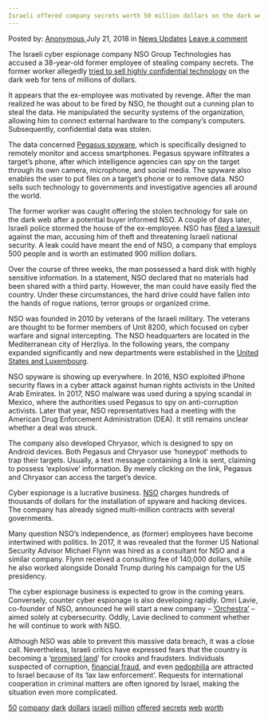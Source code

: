 ```yaml
---
Israeli offered company secrets worth 50 million dollars on the dark web
---
```

<article class="post-listing post-26358 post type-post status-publish format-standard has-post-thumbnail hentry  tag-1447 tag-company tag-dark tag-dollars tag-israeli tag-million tag-offered tag-secrets tag-web tag-worth">
<div class="post-inner">
<span>Posted by: <a href="https://www.deepdotweb.com/author/anony/" title="">Anonymous </a></span>
<span>July 21, 2018</span>
<span>in <a href="https://www.deepdotweb.com/category/news-updates/" rel="category tag">News Updates</a></span>
<span><a href="https://www.deepdotweb.com/2018/07/21/israeli-offered-company-secrets-worth-50-million-dollars-on-the-dark-web/#respond">Leave a comment</a></span>


<p>The Israeli cyber espionage company NSO Group Technologies has accused a 38-year-old former employee of stealing company secrets. The former worker allegedly <a href="https://www.jpost.com/Israel-News/Cyber-Crime-Israeli-tried-to-sell-secrets-on-dark-web-for-USD-50-million-561704">tried to sell highly confidential technology</a> on the dark web for tens of millions of dollars.<img class="wp-image-26361 aligncenter" src="/imgs/2018/07/c-users-gebruiker-desktop-ny-gym-week-51-nso-jpg.jpeg" alt="" srcset="/imgs/2018/07/c-users-gebruiker-desktop-ny-gym-week-51-nso-jpg.jpeg 587w, /imgs/2018/07/c-users-gebruiker-desktop-ny-gym-week-51-nso-jpg-300x179.jpeg 300w" sizes="(max-width: 587px) 100vw, 587px" /></p>
<p>It appears that the ex-employee was motivated by revenge. After the man realized he was about to be fired by NSO, he thought out a cunning plan to steal the data. He manipulated the security systems of the organization, allowing him to connect external hardware to the company’s computers. Subsequently, confidential data was stolen.</p>
<p>The data concerned <a href="https://www.security.nl/posting/568819/NSO-medewerker+verdacht+van+diefstal+Pegasus-spyware">Pegasus spyware</a>, which is specifically designed to remotely monitor and access smartphones. Pegasus spyware infiltrates a target’s phone, after which intelligence agencies can spy on the target through its own camera, microphone, and social media. The spyware also enables the user to put files on a target’s phone or to remove data. NSO sells such technology to governments and investigative agencies all around the world.</p>
<p>The former worker was caught offering the stolen technology for sale on the dark web after a potential buyer informed NSO. A couple of days later, Israeli police stormed the house of the ex-employee. NSO has <a href="http://go.ynet.co.il/pic/news/cyber123.pdf">filed a lawsuit</a> against the man, accusing him of theft and threatening Israeli national security. A leak could have meant the end of NSO, a company that employs 500 people and is worth an estimated 900 million dollars.</p>
<p>Over the course of three weeks, the man possessed a hard disk with highly sensitive information. In a statement, NSO declared that no materials had been shared with a third party. However, the man could have easily fled the country. Under these circumstances, the hard drive could have fallen into the hands of rogue nations, terror groups or organized crime.</p>
<p>NSO was founded in 2010 by veterans of the Israeli military. The veterans are thought to be former members of Unit 8200, which focused on cyber warfare and signal intercepting. The NSO headquarters are located in the Mediterranean city of Herzliya. In the following years, the company expanded significantly and new departments were established in the <a href="https://www.fastcompany.com/40469864/the-billion-dollar-company-helping-governments-hack-our-phones">United States and Luxembourg</a>.</p>
<p>NSO spyware is showing up everywhere. In 2016, NSO exploited iPhone security flaws in a cyber attack against human rights activists in the United Arab Emirates. In 2017, NSO malware was used during a spying scandal in Mexico, where the authorities used Pegasus to spy on anti-corruption activists. Later that year, NSO representatives had a meeting with the American Drug Enforcement Administration (DEA). It still remains unclear whether a deal was struck.</p>
<p>The company also developed Chryasor, which is designed to spy on Android devices. Both Pegasus and Chryasor use ‘honeypot’ methods to trap their targets. Usually, a text message containing a link is sent, claiming to possess ‘explosive’ information. By merely clicking on the link, Pegasus and Chryasor can access the target’s device.</p>
<p>Cyber espionage is a lucrative business. <a href="https://www.deepdotweb.com/2017/08/22/dea-talks-iphone-hacking-group/">NSO</a> charges hundreds of thousands of dollars for the installation of spyware and hacking devices. The company has already signed multi-million contracts with several governments.</p>
<p>Many question NSO’s independence, as (former) employees have become intertwined with politics. In 2017, it was revealed that the former US National Security Advisor Michael Flynn was hired as a consultant for NSO and a similar company. Flynn received a consulting fee of 140,000 dollars, while he also worked alongside Donald Trump during his campaign for the US presidency.</p>
<p>The cyber espionage business is expected to grow in the coming years. Conversely, counter cyber espionage is also developing rapidly. Omri Lavie, co-founder of NSO, announced he will start a new company – <a href="https://www.reuters.com/article/us-cyber-summit-orchestra/israeli-hacking-firms-founders-to-move-into-cyber-defence-idUSKBN1D22BO">‘Orchestra’</a> – aimed solely at cybersecurity. Oddly, Lavie declined to comment whether he will continue to work with NSO.</p>
<p>Although NSO was able to prevent this massive data breach, it was a close call. Nevertheless, Israeli critics have expressed fears that the country is becoming a ‘<a href="https://www.timesofisrael.com/dont-let-israel-become-the-promised-land-of-impunity-for-crooks-and-fraudsters/">promised land</a>’ for crooks and fraudsters. Individuals suspected of corruption, <a href="https://www.deepdotweb.com/2018/06/06/money-laundering-case-in-israel-leads-to-the-seizure-of-1000-bitcoins/">financial fraud</a>, and even <a href="https://www.independent.co.uk/news/world/israel-safe-haven-paedophiles-jerusalem-sex-abuse-jewish-community-watch-a7445246.html">pedophilia</a> are attracted to Israel because of its ‘lax law enforcement’. Requests for international cooperation in criminal matters are often ignored by Israel, making the situation even more complicated.</p>
</div>
<a href="https://www.deepdotweb.com/tag/50/" rel="tag">50</a> <a href="https://www.deepdotweb.com/tag/company/" rel="tag">company</a> <a href="https://www.deepdotweb.com/tag/dark/" rel="tag">dark</a> <a href="https://www.deepdotweb.com/tag/dollars/" rel="tag">dollars</a> <a href="https://www.deepdotweb.com/tag/israeli/" rel="tag">israeli</a> <a href="https://www.deepdotweb.com/tag/million/" rel="tag">million</a> <a href="https://www.deepdotweb.com/tag/offered/" rel="tag">offered</a> <a href="https://www.deepdotweb.com/tag/secrets/" rel="tag">secrets</a> <a href="https://www.deepdotweb.com/tag/web/" rel="tag">web</a> <a href="https://www.deepdotweb.com/tag/worth/" rel="tag">worth</a></span> <span style="display:none" class="updated">2018-07-21<a href="https://www.deepdotweb.com/author/anony/" title="Posts by Anonymous" rel="author">Anonymous</a></strong></div>

